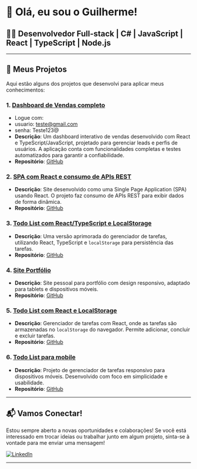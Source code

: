 # 💜 Olá, eu sou o Guilherme!

## 👨‍💻 Desenvolvedor Full-stack | C# | JavaScript | React | TypeScript | Node.js

---

## 🚀 Meus Projetos

Aqui estão alguns dos projetos que desenvolvi para aplicar meus conhecimentos:

### 1. [**Dashboard de Vendas completo**](https://dnc-sales-dashboard-gas.vercel.app)
- Logue com:
- usuario: teste@gmail.com
- senha: Teste123@
- **Descrição**: Um dashboard interativo de vendas desenvolvido com React e TypeScript/JavaScript, projetado para gerenciar leads e perfis de usuários. A aplicação conta com funcionalidades completas e testes automatizados para garantir a confiabilidade.
- **Repositório**: [GitHub](https://github.com/guilerm3/dnc-sales-dashboard-gas)

### 2. [**SPA com React e consumo de APIs REST**](https://arquitetura-spa-react.vercel.app)
- **Descrição**: Site desenvolvido como uma Single Page Application (SPA) usando React. O projeto faz consumo de APIs REST para exibir dados de forma dinâmica.
- **Repositório**: [GitHub](https://github.com/guilerm3/arquitetura-spa-react)

### 3. [**Todo List com React/TypeScript e LocalStorage**](https://gerenciador-typescript.vercel.app)
- **Descrição**: Uma versão aprimorada do gerenciador de tarefas, utilizando React, TypeScript e `localStorage` para persistência das tarefas.
- **Repositório**: [GitHub](https://github.com/guilerm3/gerenciador-typescript)

### 4. [**Site Portfólio**](https://guilerm3.github.io/site-portifolio01/)
- **Descrição**: Site pessoal para portfólio com design responsivo, adaptado para tablets e dispositivos móveis.
- **Repositório**: [GitHub](https://github.com/guilerm3/site-portifolio01)

### 5. [**Todo List com React e LocalStorage**](https://guilerm3.github.io/TODO-LIST/)
- **Descrição**: Gerenciador de tarefas com React, onde as tarefas são armazenadas no `localStorage` do navegador. Permite adicionar, concluir e excluir tarefas.
- **Repositório**: [GitHub](https://github.com/guilerm3/TODO-LIST)

### 6. [**Todo List para mobile**](https://guilerm3.github.io/RID185998_Desafio03/)
- **Descrição**: Projeto de gerenciador de tarefas responsivo para dispositivos móveis. Desenvolvido com foco em simplicidade e usabilidade.
- **Repositório**: [GitHub](https://github.com/guilerm3/RID185998_Desafio03)



---

## 📬 Vamos Conectar!

Estou sempre aberto a novas oportunidades e colaborações! Se você está interessado em trocar ideias ou trabalhar junto em algum projeto, sinta-se à vontade para me enviar uma mensagem!

[![LinkedIn](https://img.shields.io/badge/linkedin-%230077B5.svg?&style=for-the-badge&logo=linkedin&logoColor=white)](https://www.linkedin.com/in/guilherme-augusto-14069a214/)

---
